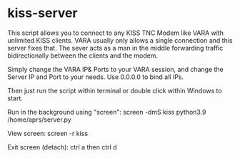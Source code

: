 # kiss-server
This script allows you to connect to any KISS TNC Modem like VARA with unlimited KISS clients. VARA usually only allows a single connection and this server fixes that.
The sever acts as a man in the middle forwarding traffic bidirectionally between the clients and the modem.

Simply change the VARA IP& Ports to your VARA session, and change the Server IP and Port to your needs. Use 0.0.0.0 to bind all IPs.

Then just run the script within terminal or double click within Windows to start.

Run in the background using "screen":
screen -dmS kiss python3.9 /home/aprs/server.py

View screen:
screen -r kiss

Exit screen (detach):
ctrl a then ctrl d
